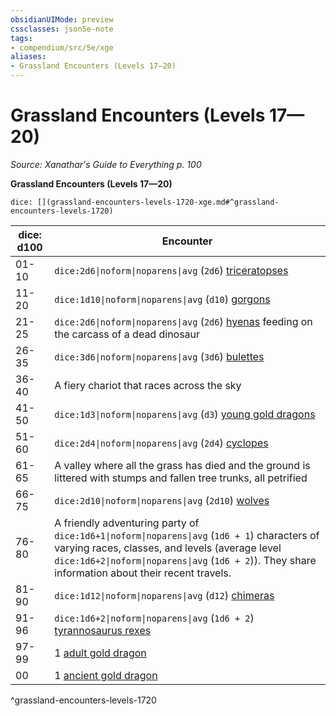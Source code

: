 ```yaml
---
obsidianUIMode: preview
cssclasses: json5e-note
tags:
- compendium/src/5e/xge
aliases:
- Grassland Encounters (Levels 17—20)
---
```

# Grassland Encounters (Levels 17—20)
*Source: Xanathar's Guide to Everything p. 100* 

**Grassland Encounters (Levels 17—20)**

`dice: [](grassland-encounters-levels-1720-xge.md#^grassland-encounters-levels-1720)`

| dice: d100 | Encounter |
|------------|-----------|
| 01-10 | `dice:2d6\|noform\|noparens\|avg` (`2d6`) [triceratopses](/3-Mechanics/CLI/bestiary/beast/triceratops-xmm.md) |
| 11-20 | `dice:1d10\|noform\|noparens\|avg` (`d10`) [gorgons](/3-Mechanics/CLI/bestiary/construct/gorgon-xmm.md) |
| 21-25 | `dice:2d6\|noform\|noparens\|avg` (`2d6`) [hyenas](/3-Mechanics/CLI/bestiary/beast/hyena-xmm.md) feeding on the carcass of a dead dinosaur |
| 26-35 | `dice:3d6\|noform\|noparens\|avg` (`3d6`) [bulettes](/3-Mechanics/CLI/bestiary/monstrosity/bulette-xmm.md) |
| 36-40 | A fiery chariot that races across the sky |
| 41-50 | `dice:1d3\|noform\|noparens\|avg` (`d3`) [young gold dragons](/3-Mechanics/CLI/bestiary/dragon/young-gold-dragon-xmm.md) |
| 51-60 | `dice:2d4\|noform\|noparens\|avg` (`2d4`) [cyclopes](/3-Mechanics/CLI/bestiary/giant/cyclops-sentry-xmm.md) |
| 61-65 | A valley where all the grass has died and the ground is littered with stumps and fallen tree trunks, all petrified |
| 66-75 | `dice:2d10\|noform\|noparens\|avg` (`2d10`) [wolves](/3-Mechanics/CLI/bestiary/beast/wolf-xmm.md) |
| 76-80 | A friendly adventuring party of `dice:1d6+1\|noform\|noparens\|avg` (`1d6 + 1`) characters of varying races, classes, and levels (average level `dice:1d6+2\|noform\|noparens\|avg` (`1d6 + 2`)). They share information about their recent travels. |
| 81-90 | `dice:1d12\|noform\|noparens\|avg` (`d12`) [chimeras](/3-Mechanics/CLI/bestiary/monstrosity/chimera-xmm.md) |
| 91-96 | `dice:1d6+2\|noform\|noparens\|avg` (`1d6 + 2`) [tyrannosaurus rexes](/3-Mechanics/CLI/bestiary/beast/tyrannosaurus-rex-xmm.md) |
| 97-99 | 1 [adult gold dragon](/3-Mechanics/CLI/bestiary/dragon/adult-gold-dragon-xmm.md) |
| 00 | 1 [ancient gold dragon](/3-Mechanics/CLI/bestiary/dragon/ancient-gold-dragon-xmm.md) |
^grassland-encounters-levels-1720